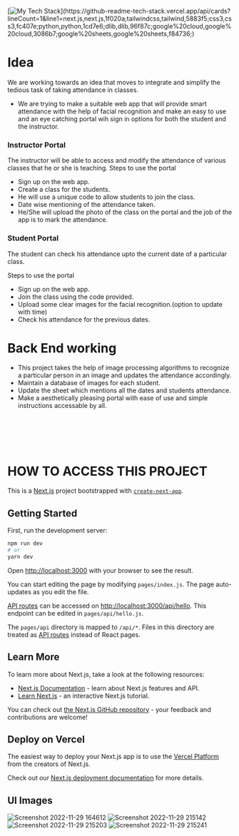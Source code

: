 
[![My Tech Stack](https://github-readme-tech-stack.vercel.app/api/cards?lineCount=1&line1=next.js,next.js,1f020a;tailwindcss,tailwind,5883f5;css3,css3,fc407e;python,python,1cd7e6;dlib,dlib,96f87c;google%20cloud,google%20cloud,3086b7;google%20sheets,google%20sheets,f84736;)](https://github-readme-tech-stack.vercel.app/api/cards?lineCount=1&line1=next.js,next.js,1f020a;tailwindcss,tailwind,5883f5;css3,css3,fc407e;python,python,1cd7e6;dlib,dlib,96f87c;google%20cloud,google%20cloud,3086b7;google%20sheets,google%20sheets,f84736;)

# Idea

We are working towards an idea that moves to integrate and simplify the tedious task of taking attendance in classes.
- We are trying to make a suitable web app that will provide smart attendance with the help of facial recognition and make an easy to use and an eye catching portal wih sign in options for both the student and the instructor. 

### Instructor Portal 

The instructor will be able to access and modify the attendance of various classes that he or she is teaching. 
Steps to use the portal 
- Sign up on the web app. 
- Create a class for the students. 
- He will use a unique code to allow students to join the class. 
- Date wise mentioning of the attendance taken.
- He/She will upload the photo of the class on the portal and the job of the app is to mark the attendance. 

### Student Portal 

The student can check his attendance upto the current date of a particular class. 

Steps to use the portal 
- Sign up on the web app. 
- Join the class using the code provided. 
- Upload some clear images for the facial recognition.(option to update with time)
- Check his attendance for the previous dates. 

# Back End working 

- This project takes the help of image processing algorithms to recognize a particular person in an image and updates the attendance accordingly.
- Maintain a database of images for each student. 
- Update the sheet which mentions all the dates and students attendance. 
- Make a aesthetically pleasing portal with ease of use and simple instructions accessable by all. 


<br />
<br />
<br />
<br />

# HOW TO ACCESS THIS PROJECT


This is a [Next.js](https://nextjs.org/) project bootstrapped with [`create-next-app`](https://github.com/vercel/next.js/tree/canary/packages/create-next-app).

## Getting Started

First, run the development server:

```bash
npm run dev
# or
yarn dev
```

Open [http://localhost:3000](http://localhost:3000) with your browser to see the result.

You can start editing the page by modifying `pages/index.js`. The page auto-updates as you edit the file.

[API routes](https://nextjs.org/docs/api-routes/introduction) can be accessed on [http://localhost:3000/api/hello](http://localhost:3000/api/hello). This endpoint can be edited in `pages/api/hello.js`.

The `pages/api` directory is mapped to `/api/*`. Files in this directory are treated as [API routes](https://nextjs.org/docs/api-routes/introduction) instead of React pages.

## Learn More

To learn more about Next.js, take a look at the following resources:

- [Next.js Documentation](https://nextjs.org/docs) - learn about Next.js features and API.
- [Learn Next.js](https://nextjs.org/learn) - an interactive Next.js tutorial.

You can check out [the Next.js GitHub repository](https://github.com/vercel/next.js/) - your feedback and contributions are welcome!

## Deploy on Vercel

The easiest way to deploy your Next.js app is to use the [Vercel Platform](https://vercel.com/new?utm_medium=default-template&filter=next.js&utm_source=create-next-app&utm_campaign=create-next-app-readme) from the creators of Next.js.

Check out our [Next.js deployment documentation](https://nextjs.org/docs/deployment) for more details.

## UI Images

![Screenshot 2022-11-29 164612](https://user-images.githubusercontent.com/79386635/204587656-99a64d32-efdb-47ac-97f8-24105279480a.jpg)
![Screenshot 2022-11-29 215142](https://user-images.githubusercontent.com/79386635/204587736-ee8772a4-827c-469b-9248-628a7fac6641.jpg)
![Screenshot 2022-11-29 215203](https://user-images.githubusercontent.com/79386635/204587783-abd76594-df46-4cdf-9a5d-232f66435de9.jpg)
![Screenshot 2022-11-29 215241](https://user-images.githubusercontent.com/79386635/204587833-72fe312c-003c-4d64-80ab-ddb849816b11.jpg)

